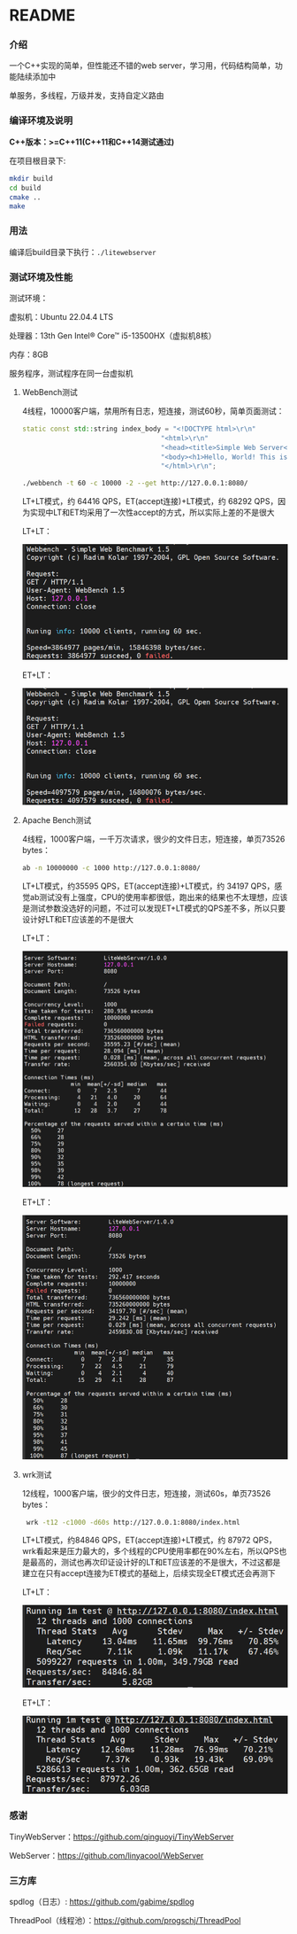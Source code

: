 # README

### 介绍

一个C++实现的简单，但性能还不错的web server，学习用，代码结构简单，功能陆续添加中

单服务，多线程，万级并发，支持自定义路由

### 编译环境及说明

**C++版本：>=C++11(C++11和C++14测试通过)**

在项目根目录下:
```bash
mkdir build
cd build
cmake ..
make
```

### 用法

编译后build目录下执行：`./litewebserver`

### 测试环境及性能

测试环境：

虚拟机：Ubuntu 22.04.4 LTS

处理器：13th Gen Intel® Core™ i5-13500HX（虚拟机8核）

内存：8GB

服务程序，测试程序在同一台虚拟机

1. WebBench测试
   
   4线程，10000客户端，禁用所有日志，短连接，测试60秒，简单页面测试：

   ```C++
   static const std::string index_body = "<!DOCTYPE html>\r\n"
                                      "<html>\r\n"
                                      "<head><title>Simple Web Server</title></head>\r\n"
                                      "<body><h1>Hello, World! This is a simple web server.</h1></body>\r\n"
                                      "</html>\r\n";
   ```

   ```bash
   ./webbench -t 60 -c 10000 -2 --get http://127.0.0.1:8080/
   ```

   LT+LT模式，约 64416 QPS，ET(accept连接)+LT模式，约 68292 QPS，因为实现中LT和ET均采用了一次性accept的方式，所以实际上差的不是很大

   LT+LT：

   ![LTLT](README.assets/LT+LT.png)

   ET+LT：

   ![ETLT](README.assets/ET+LT.png)

2. Apache Bench测试

   4线程，1000客户端，一千万次请求，很少的文件日志，短连接，单页73526 bytes：

   ```bash
   ab -n 10000000 -c 1000 http://127.0.0.1:8080/
   ```

   LT+LT模式，约35595 QPS，ET(accept连接)+LT模式，约 34197 QPS，感觉ab测试没有上强度，CPU的使用率都很低，跑出来的结果也不太理想，应该是测试参数没选好的问题，不过可以发现ET+LT模式的QPS差不多，所以只要设计好LT和ET应该差的不是很大

   LT+LT：
  
   ![LTLTab](README.assets/LT+LT_ab.png)

   ET+LT：

   ![ETLTab](README.assets/ET+LT_ab.png)

2. wrk测试

   12线程，1000客户端，很少的文件日志，短连接，测试60s，单页73526 bytes：

   ```bash
    wrk -t12 -c1000 -d60s http://127.0.0.1:8080/index.html
   ```

   LT+LT模式，约84846 QPS，ET(accept连接)+LT模式，约 87972 QPS，wrk看起来是压力最大的，多个线程的CPU使用率都在90%左右，所以QPS也是最高的，测试也再次印证设计好的LT和ET应该差的不是很大，不过这都是建立在只有accept连接为ET模式的基础上，后续实现全ET模式还会再测下

   LT+LT：
  
   ![LTLTwrk](README.assets/LT+LT_wrk.png)

   ET+LT：

   ![ETLTwrk](README.assets/ET+LT_wrk.png)    

### 感谢

TinyWebServer：https://github.com/qinguoyi/TinyWebServer

WebServer：https://github.com/linyacool/WebServer

### 三方库

spdlog（日志）: https://github.com/gabime/spdlog

ThreadPool（线程池）：https://github.com/progschj/ThreadPool
